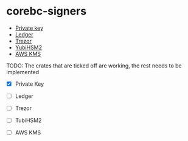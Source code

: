 # corebc-signers

- [Private key](./src/wallet)
- [Ledger](./src/ledger)
- [Trezor](./src/trezor)
- [YubiHSM2](./src/wallet/yubi.rs)
- [AWS KMS](./src/aws)

TODO:
The crates that are ticked off are working, the rest needs to be implemented

 - [x] Private Key
 - [ ] Ledger
 - [ ] Trezor
 - [ ] TubiHSM2
 - [ ] AWS KMS

